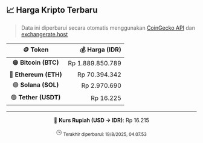 

<!-- HARGA_KRIPTO -->
## 📈 Harga Kripto Terbaru

> Data ini diperbarui secara otomatis menggunakan [CoinGecko API](https://www.coingecko.com/) dan [exchangerate.host](https://exchangerate.host/)

<div align="center">

| 🪙 Token | 💰 Harga (IDR) |
|:------:|---------------:|
| 🟠 **Bitcoin (BTC)**   | Rp 1.889.850.789 |
| 🔵 **Ethereum (ETH)**  | Rp 70.394.342 |
| 🟣 **Solana (SOL)**    | Rp 2.970.690 |
| 🟢 **Tether (USDT)**   | Rp 16.225 |

---

💱 **Kurs Rupiah (USD → IDR)**: Rp 16.215

🕒 <sub>Terakhir diperbarui: 19/8/2025, 04.07.53</sub>

</div>
<!-- /HARGA_KRIPTO -->